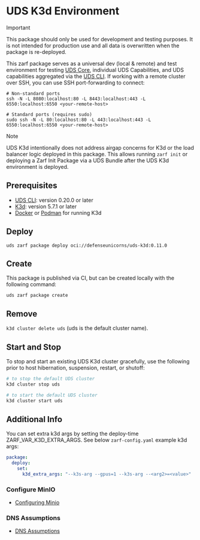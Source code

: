 # UDS K3d Environment

> [!IMPORTANT]
> This package should only be used for development and testing purposes. It is not intended for production use and all data is overwritten when the package is re-deployed.

This zarf package serves as a universal dev (local & remote) and test environment for testing [UDS Core](https://github.com/defenseunicorns/uds-core), individual UDS Capabilities, and UDS capabilities aggregated via the [UDS CLI](https://github.com/defenseunicorns/uds-cli). If working with a remote cluster over SSH, you can use SSH port-forwarding to connect:

```console
# Non-standard ports
ssh -N -L 8080:localhost:80 -L 8443:localhost:443 -L 6550:localhost:6550 <your-remote-host>

# Standard ports (requires sudo)
sudo ssh -N -L 80:localhost:80 -L 443:localhost:443 -L 6550:localhost:6550 <your-remote-host>
```

> [!NOTE]
> UDS K3d intentionally does not address airgap concerns for K3d or the load balancer logic deployed in this package. This allows running `zarf init` or deploying a Zarf Init Package via a UDS Bundle after the UDS K3d environment is deployed.

## Prerequisites

- [UDS CLI](https://uds.defenseunicorns.com/reference/cli/quickstart-and-usage/#install): version 0.20.0 or later
- [K3d](https://k3d.io/#installation): version 5.7.1 or later
- [Docker](https://docs.docker.com/get-docker/) or [Podman](https://podman.io/getting-started/installation) for running K3d

## Deploy

<!-- x-release-please-start-version -->

`uds zarf package deploy oci://defenseunicorns/uds-k3d:0.11.0`

<!-- x-release-please-end -->

## Create

This package is published via CI, but can be created locally with the following command:

`uds zarf package create`

## Remove

`k3d cluster delete uds` (uds is the default cluster name).

## Start and Stop

To stop and start an existing UDS K3d cluster gracefully, use the following prior to host hibernation, suspension, restart, or shutoff:

```bash
# to stop the default UDS cluster
k3d cluster stop uds

# to start the default UDS cluster
k3d cluster start uds
```

## Additional Info

You can set extra k3d args by setting the deploy-time ZARF_VAR_K3D_EXTRA_ARGS. See below `zarf-config.yaml` example k3d args:

```yaml
package:
  deploy:
    set:
      k3d_extra_args: "--k3s-arg --gpus=1 --k3s-arg --<arg2>=<value>"
```

### Configure MinIO

- [Configuring Minio](docs/MINIO.md)

### DNS Assumptions

- [DNS Assumptions](docs/DNS.md)
